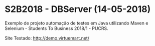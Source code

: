 ﻿# S2B2018 - DBServer (14-05-2018)

Exemplo de projeto automação de testes em Java utilizando Maven e Selenium - Students To Business 2018/1 - PUCRS.

Site Testado: http://demo.virtuemart.net/
